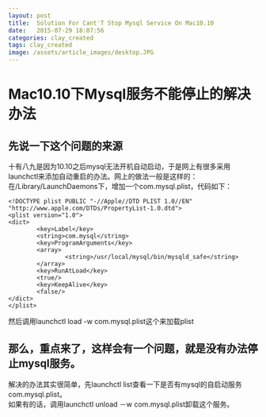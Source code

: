 ```yaml
---
layout: post
title:  Solution For Cant'T Stop Mysql Service On Mac10.10
date:   2015-07-29 18:07:56
categories: clay_created
tags: clay_created
image: /assets/article_images/desktop.JPG
---
```

# Mac10.10下Mysql服务不能停止的解决办法

## 先说一下这个问题的来源
十有八九是因为10.10之后mysql无法开机自动启动，于是网上有很多采用launchctl来添加自动重启的办法。网上的做法一般是这样的：   
在/Library/LaunchDaemons下，增加一个com.mysql.plist，代码如下：

    <!DOCTYPE plist PUBLIC "-//Apple//DTD PLIST 1.0//EN" "http://www.apple.com/DTDs/PropertyList-1.0.dtd">
    <plist version="1.0">
    <dict>
            <key>Label</key>
            <string>com.mysql</string>
            <key>ProgramArguments</key>
            <array>
                    <string>/usr/local/mysql/bin/mysqld_safe</string>
            </array>
            <key>RunAtLoad</key>
            <true/>
            <key>KeepAlive</key>
            <false/>
    </dict>
    </plist>

然后调用launchctl load -w com.mysql.plist这个来加载plist   

## 那么，重点来了，这样会有一个问题，就是没有办法停止mysql服务。  
解决的办法其实很简单，先launchctl list查看一下是否有mysql的自启动服务com.mysql.plist。  
如果有的话，调用launchctl unload －w com.mysql.plist卸载这个服务。  

